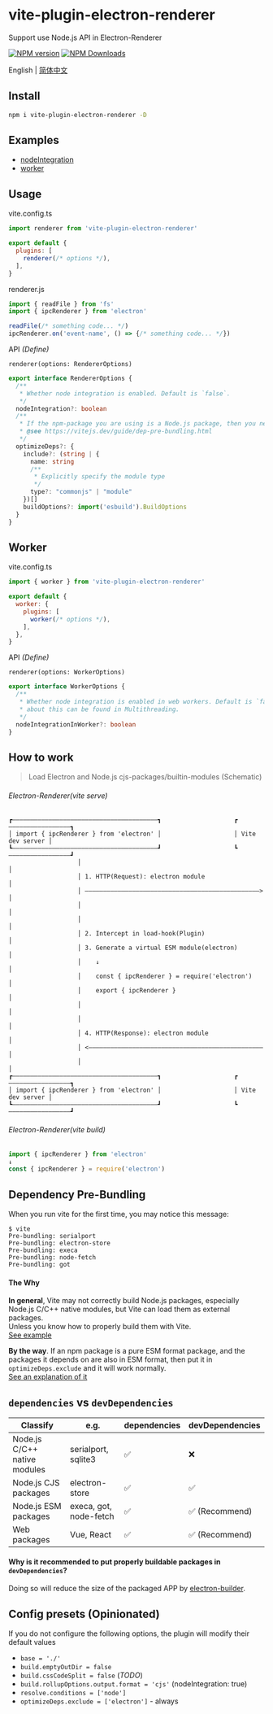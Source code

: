 # vite-plugin-electron-renderer

Support use Node.js API in Electron-Renderer

[![NPM version](https://img.shields.io/npm/v/vite-plugin-electron-renderer.svg)](https://npmjs.org/package/vite-plugin-electron-renderer)
[![NPM Downloads](https://img.shields.io/npm/dm/vite-plugin-electron-renderer.svg)](https://npmjs.org/package/vite-plugin-electron-renderer)

English | [简体中文](https://github.com/electron-vite/vite-plugin-electron/blob/main/packages/electron-renderer/README.zh-CN.md)

## Install

```sh
npm i vite-plugin-electron-renderer -D
```

## Examples

- [nodeIntegration](https://github.com/caoxiemeihao/vite-plugin-electron/tree/main/examples/nodeIntegration)
- [worker](https://github.com/caoxiemeihao/vite-plugin-electron/tree/main/examples/worker)

## Usage

vite.config.ts

```js
import renderer from 'vite-plugin-electron-renderer'

export default {
  plugins: [
    renderer(/* options */),
  ],
}
```

renderer.js

```ts
import { readFile } from 'fs'
import { ipcRenderer } from 'electron'

readFile(/* something code... */)
ipcRenderer.on('event-name', () => {/* something code... */})
```

API *(Define)*

`renderer(options: RendererOptions)`

```ts
export interface RendererOptions {
  /**
   * Whether node integration is enabled. Default is `false`.
   */
  nodeIntegration?: boolean
  /**
   * If the npm-package you are using is a Node.js package, then you need to Pre Bundling it.
   * @see https://vitejs.dev/guide/dep-pre-bundling.html
   */
  optimizeDeps?: {
    include?: (string | {
      name: string
      /**
       * Explicitly specify the module type
       */
      type?: "commonjs" | "module"
    })[]
    buildOptions?: import('esbuild').BuildOptions
  }
}
```

## Worker

vite.config.ts

```js
import { worker } from 'vite-plugin-electron-renderer'

export default {
  worker: {
    plugins: [
      worker(/* options */),
    ],
  },
}
```

API *(Define)*

`renderer(options: WorkerOptions)`

```ts
export interface WorkerOptions {
  /**
   * Whether node integration is enabled in web workers. Default is `false`. More
   * about this can be found in Multithreading.
   */
  nodeIntegrationInWorker?: boolean
}
```

## How to work

> Load Electron and Node.js cjs-packages/builtin-modules (Schematic)

###### Electron-Renderer(vite serve)

```
┏————————————————————————————————————————┓                    ┏—————————————————┓
│ import { ipcRenderer } from 'electron' │                    │ Vite dev server │
┗————————————————————————————————————————┛                    ┗—————————————————┛
                   │                                                   │
                   │ 1. HTTP(Request): electron module                 │
                   │ ————————————————————————————————————————————————> │
                   │                                                   │
                   │                                                   │
                   │ 2. Intercept in load-hook(Plugin)                 │
                   │ 3. Generate a virtual ESM module(electron)        │
                   │    ↓                                              │
                   │    const { ipcRenderer } = require('electron')    │
                   │    export { ipcRenderer }                         │
                   │                                                   │
                   │                                                   │
                   │ 4. HTTP(Response): electron module                │
                   │ <———————————————————————————————————————————————— │
                   │                                                   │
┏————————————————————————————————————————┓                    ┏—————————————————┓
│ import { ipcRenderer } from 'electron' │                    │ Vite dev server │
┗————————————————————————————————————————┛                    ┗—————————————————┛
```

###### Electron-Renderer(vite build)

```js
import { ipcRenderer } from 'electron'
↓
const { ipcRenderer } = require('electron')
```

## Dependency Pre-Bundling

When you run vite for the first time, you may notice this message:

```log
$ vite
Pre-bundling: serialport
Pre-bundling: electron-store
Pre-bundling: execa
Pre-bundling: node-fetch
Pre-bundling: got
```

#### The Why

**In general**, Vite may not correctly build Node.js packages, especially Node.js C/C++ native modules, but Vite can load them as external packages.  
Unless you know how to properly build them with Vite.  
[See example](https://github.com/electron-vite/vite-plugin-electron/blob/14684ba108beec305edf4c9d8865527f6508f987/examples/nodeIntegration/vite.config.ts#L17-L26)

**By the way**. If an npm package is a pure ESM format package, and the packages it depends on are also in ESM format, then put it in `optimizeDeps.exclude` and it will work normally.  
[See an explanation of it](https://github.com/electron-vite/vite-plugin-electron/blob/14684ba108beec305edf4c9d8865527f6508f987/examples/nodeIntegration/vite.config.ts#L36-L39)

## `dependencies` vs `devDependencies`

<table>
  <thead>
    <th>Classify</th>
    <th>e.g.</th>
    <th>dependencies</th>
    <th>devDependencies</th>
  </thead>
  <tbody>
    <tr>
      <td>Node.js C/C++ native modules</td>
      <td>serialport, sqlite3</td>
      <td>✅</td>
      <td>❌</td>
    </tr>
    <tr>
      <td>Node.js CJS packages</td>
      <td>electron-store</td>
      <td>✅</td>
      <td>✅</td>
    </tr>
    <tr>
      <td>Node.js ESM packages</td>
      <td>execa, got, node-fetch</td>
      <td>✅</td>
      <td>✅ (Recommend)</td>
    </tr>
    <tr>
      <td>Web packages</td>
      <td>Vue, React</td>
      <td>✅</td>
      <td>✅ (Recommend)</td>
    </tr>
  </tbody>
</table>

#### Why is it recommended to put properly buildable packages in `devDependencies`?

Doing so will reduce the size of the packaged APP by [electron-builder](https://github.com/electron-userland/electron-builder).

## Config presets (Opinionated)

If you do not configure the following options, the plugin will modify their default values

- `base = './'`
- `build.emptyOutDir = false`
- `build.cssCodeSplit = false` (*TODO*)
- `build.rollupOptions.output.format = 'cjs'` (nodeIntegration: true)
- `resolve.conditions = ['node']`
- `optimizeDeps.exclude = ['electron']` - always
